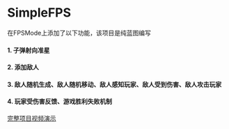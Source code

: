 # SimpleFPS
 在FPSMode上添加了以下功能，该项目是纯蓝图编写
#### 1. 子弹射向准星
#### 2. 添加敌人
#### 3. 敌人随机生成、敌人随机移动、敌人感知玩家、敌人受到伤害、敌人攻击玩家
#### 4. 玩家受伤害反馈、游戏胜利失败机制
[完整项目视频演示](https://www.bilibili.com/video/BV1NTANesEnX/?spm_id_from=333.1387.homepage.video_card.click&vd_source=e2651d3b7354b090f1d731a6a7641078)
